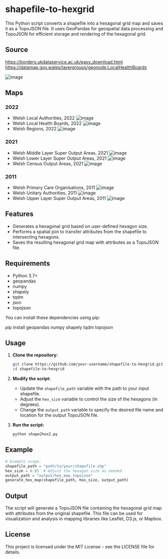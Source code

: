 # shapefile-to-hexgrid

This Python script converts a shapefile into a hexagonal grid map and saves it as a TopoJSON file. It uses GeoPandas for geospatial data processing and TopoJSON for efficient storage and rendering of the hexagonal grid.

## Source
https://borders.ukdataservice.ac.uk/easy_download.html
https://datamap.gov.wales/layergroups/geonode:LocalHealthBoards



![image](https://github.com/user-attachments/assets/13d85bd3-13ae-4432-b52d-ced594a64e96)

## Maps
### 2022
* Welsh Local Authorities, 2022
![image](https://github.com/user-attachments/assets/eb1d001d-90e3-4e1b-9ad1-b8437b0207a5)
* Welsh Local Health Boards, 2022
![image](https://github.com/user-attachments/assets/94a188b0-4a4e-4af0-bc4d-22580b8977f5)
* Welsh Regions, 2022
![image](https://github.com/user-attachments/assets/f2d3c9b0-b899-490b-b8a2-cffd800a0ad7)
### 2021
* Welsh Middle Layer Super Output Areas, 2021
![image](https://github.com/user-attachments/assets/5c459a7f-a383-4768-9404-f3727f91f540)
* Welsh Lower Layer Super Output Areas, 2021
![image](https://github.com/user-attachments/assets/11ed0ff0-d5c8-43aa-9197-d3ca8a0938f4)
* Welsh Census Output Areas, 2021
![image](https://github.com/user-attachments/assets/25c63f2b-3697-4198-993a-a7a92e02d02f)
### 2011
* Welsh Primary Care Organisations, 2011
![image](https://github.com/user-attachments/assets/6e26d949-9a37-45ea-9c99-b7c9b4d8e2c7)
* Welsh Unitary Authorities, 2011
![image](https://github.com/user-attachments/assets/a4c675cf-c9de-475d-aef4-aac5526c29e0)
* Welsh Upper Layer Super Output Areas, 2011
![image](https://github.com/user-attachments/assets/51b27531-f774-4164-9c50-d5a8d64b43a8)
  
## Features

* Generates a hexagonal grid based on user-defined hexagon size.
* Performs a spatial join to transfer attributes from the shapefile to intersecting hexagons.
* Saves the resulting hexagonal grid map with attributes as a TopoJSON file.

## Requirements

* Python 3.7+
* geopandas
* numpy
* shapely
* tqdm
* json
* topojson

You can install these dependencies using pip:

pip install geopandas numpy shapely tqdm topojson


## Usage

1.  **Clone the repository:**

    ```bash
    git clone https://github.com/your-username/shapefile-to-hexgrid.git
    cd shapefile-to-hexgrid
    ```
2. **Modify the script:**
    * Update the `shapefile_path` variable with the path to your input shapefile.
    * Adjust the `hex_size` variable to control the size of the hexagons (in degrees).
    * Change the `output_path` variable to specify the desired file name and location for the output TopoJSON file.
3.  **Run the script:**

    ```bash
    python shape2hex2.py 
    ```

## Example

```python
# Example usage:
shapefile_path = "path/to/your/shapefile.shp"
hex_size = 0.05  # Adjust the hexagon size as needed
output_path = "output/hex_map.topojson" 
generate_hex_map(shapefile_path, hex_size, output_path)
```

## Output

The script will generate a TopoJSON file containing the hexagonal grid map with attributes from the original shapefile. This file can be used for visualization and analysis in mapping libraries like Leaflet, D3.js, or Mapbox.

## License

This project is licensed under the MIT License - see the LICENSE file for details.
